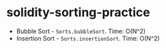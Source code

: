 # solidity-sorting-practice

* Bubble Sort - `Sorts.bubbleSort`. Time: O(N^2)
* Insertion Sort - `Sorts.insertionSort`. Time: O(N^2)
